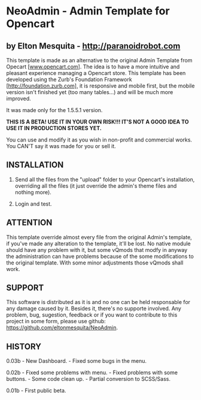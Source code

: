 # NeoAdmin - Admin Template for Opencart
## by Elton Mesquita - http://paranoidrobot.com

This template is made as an alternative to the original Admin Template from Opecart [www.opencart.com].
The idea is to have a more intuitive and pleasant experience managing a Opencart store.
This template has been developed using the Zurb's Foundation Framework [http://foundation.zurb.com], it is responsive and mobile first, but the mobile version isn't finished yet (too many tables...) and will be much more improved.

It was made only for the 1.5.5.1 version.

**THIS IS A BETA! USE IT IN YOUR OWN RISK!!! IT'S NOT A GOOD IDEA TO USE IT IN PRODUCTION STORES YET.**

You can use and modify it as you wish in non-profit and commercial works. You CAN'T say it was made for you or sell it.

## INSTALLATION

1. Send all the files from the "upload" folder to your Opencart's installation, overriding all the files (it just override the admin's theme files and nothing more).

2. Login and test.

## ATTENTION

This template override almost every file from the original Admin's template, if you've made any alteration to the template, it'll be lost. No native module should have any problem with it, but some vQmods that modfy in anyway the administration can have problems because of the some modifications to the original template.
With some minor adjustments those vQmods shall work.

## SUPPORT

This software is distributed as it is and no one can be held responsable for any damage caused by it. Besides it, there's no supporte involved.
Any problem, bug, sugestion, feedback or if you want to contribute to this project in some form, please use github: https://github.com/eltonmesquita/NeoAdmin.


## HISTORY

0.03b - New Dashboard.
	  - Fixed some bugs in the menu.

0.02b - Fixed some problems with menu.
      - Fixed problems with some buttons.
      - Some code clean up.
      - Partial conversion to SCSS/Sass.

0.01b - First public beta.
